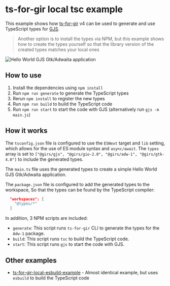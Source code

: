 # ts-for-gir local tsc example

This example shows how [ts-for-gir](https://github.com/gjsify/ts-for-gir) v4 can be used to generate and use TypeScript types for [GJS](https://gjs.guide/).

> Another option is to install the types via NPM, but this example shows how to create the types yourself so that the library version of the created types matches your local ones

![Hello World GJS Gtk/Adwaita application](https://github.com/gjsify/ts-for-gir-local-tsc-example/assets/1073989/af49b7b8-48e3-4bb2-b051-03a000caf2ca)


## How to use

1. Install the dependencies using `npm install`
2. Run `npm run generate` to generate the TypeScript types
3. Rerun `npm install` to register the new types
4. Run `npm run build` to build the TypeScript code
5. Run `npm run start` to start the code with GJS (alternatively run `gjs -m main.js`)

## How it works

The `tsconfig.json` file is configured to use the `ESNext` target and `lib` setting, which allows for the use of ES module syntax and `async/await`. The `types` array is set to `["@girs/gjs", "@girs/gio-2.0", "@girs/adw-1", "@girs/gtk-4.0"]` to include the generated types.

The `main.ts` file uses the generated types to create a simple Hello World GJS Gtk/Adwaita application.

The `package.json` file is configured to add the generated types to the workspace, So that the types can be found by the TypeScript compiler:

```json
  "workspaces": [
    "@types/*"
  ]
```

In addition, 3 NPM scripts are included:

* `generate`: This script runs `ts-for-gir` CLI to generate the types for the `Adw-1` package.
* `build`: This script runs `tsc` to build the TypeScript code.
* `start`: This script runs `gjs` to start the code with GJS.

## Other examples

* [ts-for-gir-local-esbuild-example](https://github.com/gjsify/ts-for-gir-local-esbuild-example) - Almost identical example, but uses `esbuild` to build the TypeScript code

